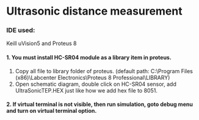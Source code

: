 
# Ultrasonic distance measurement
### IDE used:
Keill uVision5 and Proteus 8
#### 1. You must install HC-SR04 module as a library item in proteus.

1. Copy all file to library folder of proteus. (default path: C:\Program Files (x86)\Labcenter Electronics\Proteus 8 Professional\LIBRARY)
2.  Open schematic diagram, double click on HC-SR04 sensor, add UltraSonicTEP.HEX just like how we add hex file to 8051.

#### 2. If virtual terminal is not visible, then run simulation, goto debug menu and turn on virtual terminal option.
